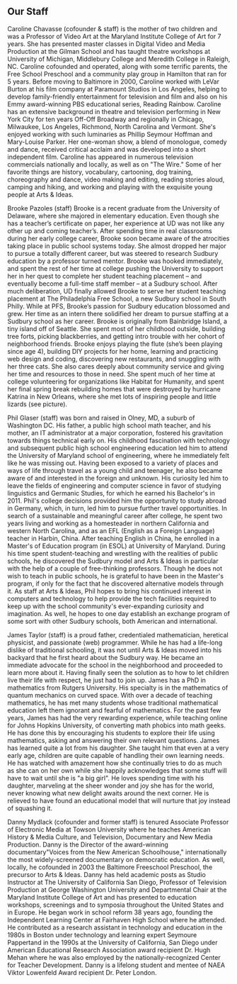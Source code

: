 Our Staff
---

Caroline Chavasse (cofounder & staff) is the mother of two children and was a
Professor of Video Art at the Maryland Institute College of Art for 7 years.
She has presented master classes in Digital Video and Media Production at the
Gilman School and has taught theatre workshops at University of Michigan,
Middlebury College and Meredith College in Raleigh, NC. Caroline cofounded and
operated, along with some terrific parents, the Free School Preschool and a
community play group in Hamilton that ran for 5 years.  Before moving to
Baltimore in 2000, Caroline worked with LeVar Burton at his film company at
Paramount Studios in Los Angeles, helping to develop family-friendly
entertainment for television and film and also on his Emmy award-winning PBS
educational series, Reading Rainbow. Caroline has an extensive background in
theatre and television performing in New York City for ten years Off-Off
Broadway and regionally in Chicago, Milwaukee, Los Angeles, Richmond, North
Carolina and Vermont. She's enjoyed working with such luminaries as Phillip
Seymour Hoffman and Mary-Louise Parker. Her one-woman show, a blend of
monologue, comedy and dance, received critical acclaim and was developed into
a short independent film. Caroline has appeared in numerous television
commercials nationally and locally, as well as on "The Wire." Some of her
favorite things are history, vocabulary, cartooning, dog training,
choreography and dance, video making and editing, reading stories aloud,
camping and hiking, and working and playing with the exquisite young people at
Arts & Ideas.


Brooke Pazoles (staff) Brooke is a recent graduate from the University of
Delaware, where she majored in elementary education. Even though she has a
teacher’s certificate on paper, her experience at UD was not like any other up
and coming teacher’s. After spending time in real classrooms during her early
college career, Brooke soon became aware of the atrocities taking place in
public school systems today. She almost dropped her major to pursue a totally
different career, but was steered to research Sudbury education by a professor
turned mentor. Brooke was hooked immediately, and spent the rest of her time
at college pushing the University to support her in her quest to complete her
student teaching placement – and eventually become a full-time staff member –
at a Sudbury school. After much deliberation, UD finally allowed Brooke to
serve her student teaching placement at The Philadelphia Free School, a new
Sudbury school in South Philly. While at PFS, Brooke’s passion for Sudbury
education blossomed and grew. Her time as an intern there solidified her dream
to pursue staffing at a Sudbury school as her career.  Brooke is originally
from Bainbridge Island, a tiny island off of Seattle. She spent most of her
childhood outside, building tree forts, picking blackberries, and getting
intro trouble with her cohort of neighborhood friends.  Brooke enjoys playing
the flute (she’s been playing since age 4), building DIY projects for her
home, learning and practicing web design and coding, discovering new
restaurants, and snuggling with her three cats. She also cares deeply about
community service and giving her time and resources to those in need. She
spent much of her time at college volunteering for organizations like Habitat
for Humanity, and spent her final spring break rebuilding homes that were
destroyed by hurricane Katrina in New Orleans, where she met lots of inspiring
people and little lizards (see picture).

Phil Glaser (staff) was born and raised in Olney, MD, a suburb of Washington
DC. His father, a public high school math teacher, and his mother, an IT
administrator at a major corporation, fostered his gravitation towards things
technical early on. His childhood fascination with technology and subsequent
public high school engineering education led him to attend the University of
Maryland school of engineering, where he immediately felt like he was missing
out. Having been exposed to a variety of places and ways of life through
travel as a young child and teenager, he also became aware of and interested
in the foreign and unknown. His curiosity led him to leave the fields of
engineering and computer science in favor of studying linguistics and Germanic
Studies, for which he earned his Bachelor's in 2011.  Phil's college decisions
provided him the opportunity to study abroad in Germany, which, in turn, led
him to pursue further travel opportunities. In search of a sustainable and
meaningful career after college, he spent two years living and working as a
homesteader in northern California and western North Carolina, and as an EFL
(English as a Foreign Language) teacher in Harbin, China. After teaching
English in China, he enrolled in a Master's of Education program (in ESOL) at
University of Maryland. During his time spent student-teaching and wrestling
with the realities of public schools, he discovered the Sudbury model and Arts
& Ideas in particular with the help of a couple of free-thinking professors.
Though he does not wish to teach in public schools, he is grateful to have
been in the Master's program, if only for the fact that he discovered
alternative models through it.  As staff at Arts & Ideas, Phil hopes to bring
his continued interest in computers and technology to help provide the tech
facilities required to keep up with the school community's ever-expanding
curiosity and imagination. As well, he hopes to one day establish an exchange
program of some sort with other Sudbury schools, both American and
international.


James Taylor (staff) is a proud father, credentialed mathematician, heretical
physicist, and passionate (web) programmer. While he has had a life-long
dislike of traditional schooling, it was not until Arts & Ideas moved into his
backyard that he first heard about the Sudbury way. He became an immediate
advocate for the school in the neighborhood and proceeded to learn more about
it. Having finally seen the solution as to how to let children live their life
with respect, he just had to join up.  James has a PhD in mathematics from
Rutgers University. His specialty is in the mathematics of quantum mechanics
on curved space. With over a decade of teaching mathematics, he has met many
students whose traditional mathematical education left them ignorant and
fearful of mathematics. For the past few years, James has had the very
rewarding experience, while teaching online for Johns Hopkins University, of
converting math phobics into math geeks. He has done this by encouraging his
students to explore their life using mathematics, asking and answering their
own relevant questions.  James has learned quite a lot from his daughter. She
taught him that even at a very early age, children are quite capable of
handling their own learning needs. He has watched with amazement how she
continually tries to do as much as she can on her own while she happily
acknowledges that some stuff will have to wait until she is "a big girl". He
loves spending time with his daughter, marveling at the sheer wonder and joy
she has for the world, never knowing what new delight awaits around the next
corner. He is relieved to have found an educational model that will nurture
that joy instead of squashing it.

Danny Mydlack (cofounder and former staff) is tenured Associate Professor of
Electronic Media at Towson University where he teaches American History &
Media Culture, and Television, Documentary and New Media Production. Danny is
the Director of the award-winning documentary"Voices from the New American
Schoolhouse," internationally the most widely-screened documentary on
democratic education. As well, locally, he cofounded in 2003 the Baltimore
Freeschool Preschool, the precursor to Arts & Ideas. Danny has held academic
posts as Studio Instructor at The University of California San Diego,
Professor of Television Production at George Washington University and
Departmental Chair at the Maryland Institute College of Art and has presented
to education workshops, screenings and to symposia throughout the United
States and in Europe. He began work in school reform 38 years ago, founding
the Independent Learning Center at Fairhaven High School where he attended. He
contributed as a research assistant in technology and education in the 1980s
in Boston under technology and learning expert Seymoure Pappertand in the
1990s at the University of California, San Diego under American Educational
Research Association award recipient Dr. Hugh Mehan where he was also employed
by the nationally-recognized Center for Teacher Development. Danny is a
lifelong student and mentee of NAEA Viktor Lowenfeld Award recipient Dr. Peter
London.


